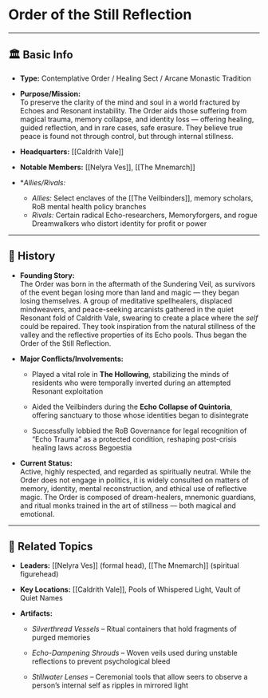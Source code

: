 # **Order of the Still Reflection**

---

## 🏛️ Basic Info

- **Type:** Contemplative Order / Healing Sect / Arcane Monastic Tradition
    
- **Purpose/Mission:**  
    To preserve the clarity of the mind and soul in a world fractured by Echoes and Resonant instability. The Order aids those suffering from magical trauma, memory collapse, and identity loss — offering healing, guided reflection, and in rare cases, safe erasure. They believe true peace is found not through control, but through internal stillness.
    
- **Headquarters:** [[Caldrith Vale]]
- **Notable Members:** [[Nelyra Ves]], [[The Mnemarch]]
- **Allies/Rivals:*
    - _Allies:_ Select enclaves of the [[The Veilbinders]], memory scholars, RoB mental health policy branches
    - _Rivals:_ Certain radical Echo-researchers, Memoryforgers, and rogue Dreamwalkers who distort identity for profit or power

---

## 📖 History

- **Founding Story:**  
    The Order was born in the aftermath of the Sundering Veil, as survivors of the event began losing more than land and magic — they began losing themselves. A group of meditative spellhealers, displaced mindweavers, and peace-seeking arcanists gathered in the quiet Resonant fold of Caldrith Vale, swearing to create a place where the _self_ could be repaired. They took inspiration from the natural stillness of the valley and the reflective properties of its Echo pools. Thus began the Order of the Still Reflection.
    
- **Major Conflicts/Involvements:**
    
    - Played a vital role in **The Hollowing**, stabilizing the minds of residents who were temporally inverted during an attempted Resonant exploitation
        
    - Aided the Veilbinders during the **Echo Collapse of Quintoria**, offering sanctuary to those whose identities began to disintegrate
        
    - Successfully lobbied the RoB Governance for legal recognition of “Echo Trauma” as a protected condition, reshaping post-crisis healing laws across Begoestia
        
- **Current Status:**  
    Active, highly respected, and regarded as spiritually neutral. While the Order does not engage in politics, it is widely consulted on matters of memory, identity, mental reconstruction, and ethical use of reflective magic. The Order is composed of dream-healers, mnemonic guardians, and ritual monks trained in the art of stillness — both magical and emotional.
    

---

## 🔗 Related Topics

- **Leaders:** [[Nelyra Ves]] (formal head), [[The Mnemarch]] (spiritual figurehead)
    
- **Key Locations:** [[Caldrith Vale]], Pools of Whispered Light, Vault of Quiet Names
    
- **Artifacts:**
    
    - _Silverthread Vessels_ – Ritual containers that hold fragments of purged memories
        
    - _Echo-Dampening Shrouds_ – Woven veils used during unstable reflections to prevent psychological bleed
        
    - _Stillwater Lenses_ – Ceremonial tools that allow seers to observe a person’s internal self as ripples in mirrored light